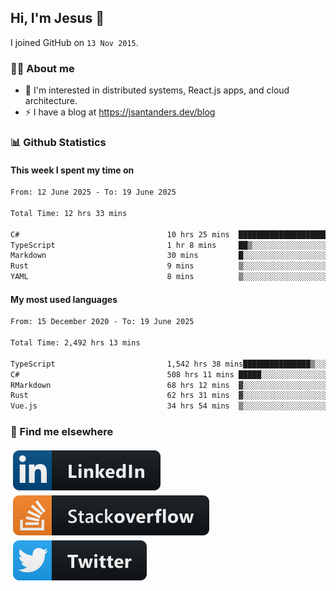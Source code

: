 ## Hi, I'm Jesus 👋

I joined GitHub on `13 Nov 2015`.

<!-- Talking about you -->

### 👨‍💻 About me

- 👦 I'm interested in distributed systems, React.js apps, and cloud architecture.
- ⚡️ I have a blog at <https://jsantanders.dev/blog>

### 📊 Github Statistics

#### This week I spent my time on

<!--START_SECTION:weekly-->

```txt
From: 12 June 2025 - To: 19 June 2025

Total Time: 12 hrs 33 mins

C#                                 10 hrs 25 mins  ████████████████████▓░░░░   82.98 %
TypeScript                         1 hr 8 mins     ██▒░░░░░░░░░░░░░░░░░░░░░░   09.04 %
Markdown                           30 mins         █░░░░░░░░░░░░░░░░░░░░░░░░   04.10 %
Rust                               9 mins          ▒░░░░░░░░░░░░░░░░░░░░░░░░   01.31 %
YAML                               8 mins          ▒░░░░░░░░░░░░░░░░░░░░░░░░   01.12 %
```

<!--END_SECTION:weekly-->

#### My most used languages

<!--START_SECTION:alltime-->

```txt
From: 15 December 2020 - To: 19 June 2025

Total Time: 2,492 hrs 13 mins

TypeScript                         1,542 hrs 38 mins███████████████▒░░░░░░░░░   61.90 %
C#                                 508 hrs 11 mins █████░░░░░░░░░░░░░░░░░░░░   20.39 %
RMarkdown                          68 hrs 12 mins  ▓░░░░░░░░░░░░░░░░░░░░░░░░   02.74 %
Rust                               62 hrs 31 mins  ▓░░░░░░░░░░░░░░░░░░░░░░░░   02.51 %
Vue.js                             34 hrs 54 mins  ▒░░░░░░░░░░░░░░░░░░░░░░░░   01.40 %
```

<!--END_SECTION:alltime-->

### 📢 Find me elsewhere

<p>
  <a target="_blank" href="https://linkedin.com/in/jsantanders">
    <img src="https://github.com/jsantanders/jsantanders/blob/master/img/linkedin.svg" alt="LinkedIn" style="vertical-align:top; margin:4px">
  </a>
  
  <a target="_blank" href="https://stackoverflow.com/users/7318331/jesus-santander">
    <img src="https://github.com/jsantanders/jsantanders/blob/master/img/stackoverflow.svg" alt="StackOverflow" style="vertical-align:top; margin:4px">
  </a>
  
  <a target="_blank" href="http://twitter.com/jsantanders">
    <img src="https://github.com/jsantanders/jsantanders/blob/master/img/twitter.svg" alt="Twitter" style="vertical-align:top; margin:4px">
  </a>
</p>
